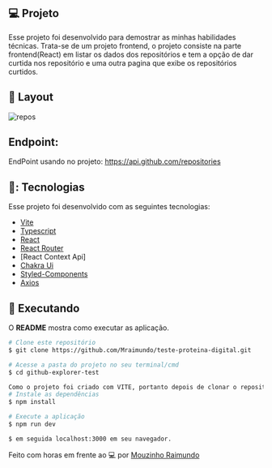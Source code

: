 ## 💻 Projeto

Esse projeto foi desenvolvido para demostrar as minhas habilidades técnicas. Trata-se de um projeto frontend, o projeto consiste na parte frontend(React) em listar os dados dos repositórios e tem a opção de dar curtida nos repositório e uma outra pagina que exibe os repositórios curtidos.

## 🎨 Layout


![repos](https://user-images.githubusercontent.com/53385345/164725774-2bad52ac-7dde-4a34-a051-63b71bb6542a.png)


## Endpoint:

 EndPoint usando no projeto: https://api.github.com/repositories

## 🥉: Tecnologias

Esse projeto foi desenvolvido com as seguintes tecnologias:

- [Vite](https://vitejs.dev/)
- [Typescript](https://www.typescriptlang.org/)
- [React](https://reactjs.org/)
- [React Router](https://reactrouter.com/)
- [React Context Api]
- [Chakra Ui](https://chakra-ui.com/)
- [Styled-Components](https://styled-components.com/)
- [Axios](https://axios-http.com/ptbr/docs/intro)

## :notebook: Executando

O **README** mostra como executar as aplicação.

```bash
# Clone este repositório
$ git clone https://github.com/Mraimundo/teste-proteina-digital.git

# Acesse a pasta do projeto no seu terminal/cmd
$ cd github-explorer-test

Como o projeto foi criado com VITE, portanto depois de clonar o repositório digite em seu terminal:
# Instale as dependências
$ npm install

# Execute a aplicação
$ npm run dev

$ em seguida localhost:3000 em seu navegador.

```

Feito com horas em frente ao :computer: por [Mouzinho Raimundo](https://www.linkedin.com/in/mouzinho-raimundo/)
